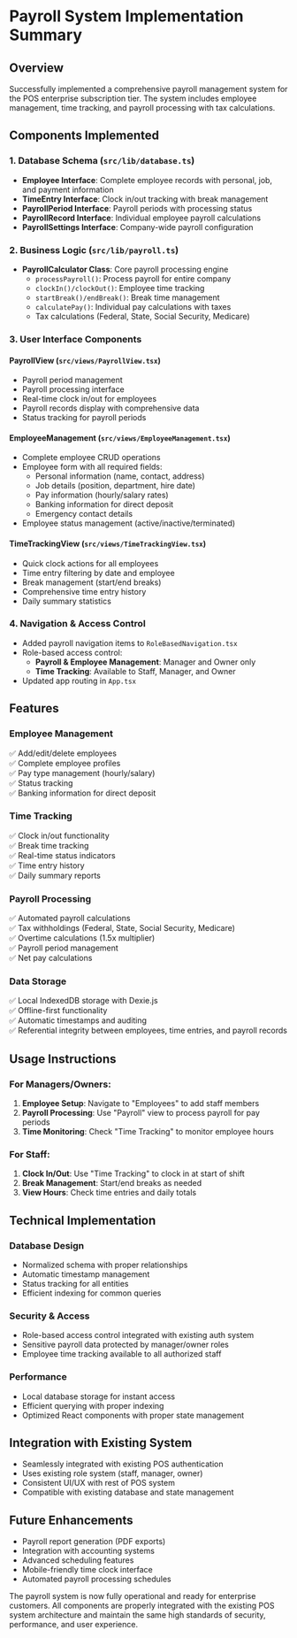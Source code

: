 # Payroll System Implementation Summary

## Overview
Successfully implemented a comprehensive payroll management system for the POS enterprise subscription tier. The system includes employee management, time tracking, and payroll processing with tax calculations.

## Components Implemented

### 1. Database Schema (`src/lib/database.ts`)
- **Employee Interface**: Complete employee records with personal, job, and payment information
- **TimeEntry Interface**: Clock in/out tracking with break management
- **PayrollPeriod Interface**: Payroll periods with processing status
- **PayrollRecord Interface**: Individual employee payroll calculations
- **PayrollSettings Interface**: Company-wide payroll configuration

### 2. Business Logic (`src/lib/payroll.ts`)
- **PayrollCalculator Class**: Core payroll processing engine
  - `processPayroll()`: Process payroll for entire company
  - `clockIn()/clockOut()`: Employee time tracking
  - `startBreak()/endBreak()`: Break time management
  - `calculatePay()`: Individual pay calculations with taxes
  - Tax calculations (Federal, State, Social Security, Medicare)

### 3. User Interface Components

#### PayrollView (`src/views/PayrollView.tsx`)
- Payroll period management
- Payroll processing interface
- Real-time clock in/out for employees
- Payroll records display with comprehensive data
- Status tracking for payroll periods

#### EmployeeManagement (`src/views/EmployeeManagement.tsx`)
- Complete employee CRUD operations
- Employee form with all required fields:
  - Personal information (name, contact, address)
  - Job details (position, department, hire date)
  - Pay information (hourly/salary rates)
  - Banking information for direct deposit
  - Emergency contact details
- Employee status management (active/inactive/terminated)

#### TimeTrackingView (`src/views/TimeTrackingView.tsx`)
- Quick clock actions for all employees
- Time entry filtering by date and employee
- Break management (start/end breaks)
- Comprehensive time entry history
- Daily summary statistics

### 4. Navigation & Access Control
- Added payroll navigation items to `RoleBasedNavigation.tsx`
- Role-based access control:
  - **Payroll & Employee Management**: Manager and Owner only
  - **Time Tracking**: Available to Staff, Manager, and Owner
- Updated app routing in `App.tsx`

## Features

### Employee Management
✅ Add/edit/delete employees  
✅ Complete employee profiles  
✅ Pay type management (hourly/salary)  
✅ Status tracking  
✅ Banking information for direct deposit  

### Time Tracking  
✅ Clock in/out functionality  
✅ Break time tracking  
✅ Real-time status indicators  
✅ Time entry history  
✅ Daily summary reports  

### Payroll Processing
✅ Automated payroll calculations  
✅ Tax withholdings (Federal, State, Social Security, Medicare)  
✅ Overtime calculations (1.5x multiplier)  
✅ Payroll period management  
✅ Net pay calculations  

### Data Storage
✅ Local IndexedDB storage with Dexie.js  
✅ Offline-first functionality  
✅ Automatic timestamps and auditing  
✅ Referential integrity between employees, time entries, and payroll records  

## Usage Instructions

### For Managers/Owners:
1. **Employee Setup**: Navigate to "Employees" to add staff members
2. **Payroll Processing**: Use "Payroll" view to process payroll for pay periods
3. **Time Monitoring**: Check "Time Tracking" to monitor employee hours

### For Staff:
1. **Clock In/Out**: Use "Time Tracking" to clock in at start of shift
2. **Break Management**: Start/end breaks as needed
3. **View Hours**: Check time entries and daily totals

## Technical Implementation

### Database Design
- Normalized schema with proper relationships
- Automatic timestamp management
- Status tracking for all entities
- Efficient indexing for common queries

### Security & Access
- Role-based access control integrated with existing auth system
- Sensitive payroll data protected by manager/owner roles
- Employee time tracking available to all authorized staff

### Performance
- Local database storage for instant access
- Efficient querying with proper indexing
- Optimized React components with proper state management

## Integration with Existing System
- Seamlessly integrated with existing POS authentication
- Uses existing role system (staff, manager, owner)
- Consistent UI/UX with rest of POS system
- Compatible with existing database and state management

## Future Enhancements
- Payroll report generation (PDF exports)
- Integration with accounting systems
- Advanced scheduling features  
- Mobile-friendly time clock interface
- Automated payroll processing schedules

The payroll system is now fully operational and ready for enterprise customers. All components are properly integrated with the existing POS system architecture and maintain the same high standards of security, performance, and user experience.

